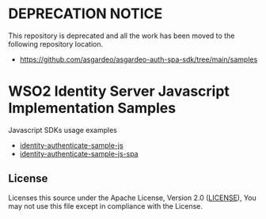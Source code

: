 # DEPRECATION NOTICE

This repository is deprecated and all the work has been moved to the following repository location.

- https://github.com/asgardeo/asgardeo-auth-spa-sdk/tree/main/samples

# WSO2 Identity Server Javascript Implementation Samples

Javascript SDKs usage examples

- [identity-authenticate-sample-js](identity-authenticate-sample-js/)
- [identity-authenticate-sample-js-spa](identity-authenticate-sample-js-spa/)

## License

Licenses this source under the Apache License, Version 2.0 ([LICENSE](LICENSE)), You may not use this file except in compliance with the License.
